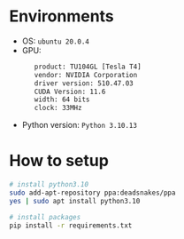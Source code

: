 # Environments
* OS: `ubuntu 20.0.4`  
* GPU: 
    ```bash
       product: TU104GL [Tesla T4]
       vendor: NVIDIA Corporation
       driver version: 510.47.03
       CUDA Version: 11.6 
       width: 64 bits
       clock: 33MHz
    ```  
* Python version: `Python 3.10.13`  

# How to setup
```bash
# install python3.10
sudo add-apt-repository ppa:deadsnakes/ppa
yes | sudo apt install python3.10

# install packages
pip install -r requirements.txt
```
